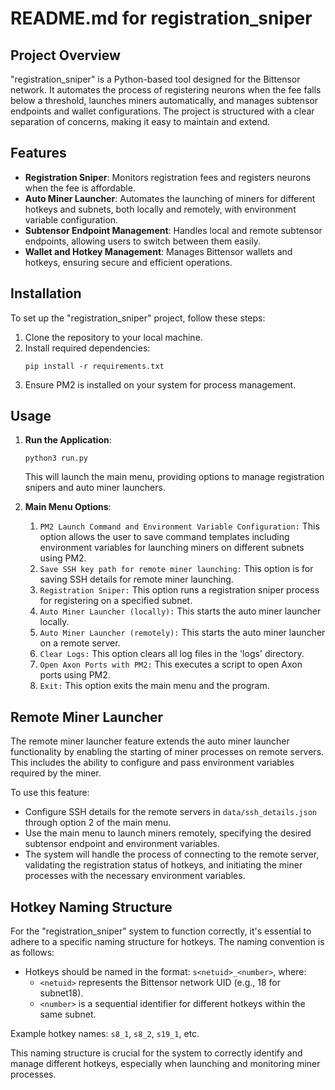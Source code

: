 
# README.md for registration_sniper

## Project Overview

"registration_sniper" is a Python-based tool designed for the Bittensor network. It automates the process of registering neurons when the fee falls below a threshold, launches miners automatically, and manages subtensor endpoints and wallet configurations. The project is structured with a clear separation of concerns, making it easy to maintain and extend.

## Features

- **Registration Sniper**: Monitors registration fees and registers neurons when the fee is affordable.
- **Auto Miner Launcher**: Automates the launching of miners for different hotkeys and subnets, both locally and remotely, with environment variable configuration.
- **Subtensor Endpoint Management**: Handles local and remote subtensor endpoints, allowing users to switch between them easily.
- **Wallet and Hotkey Management**: Manages Bittensor wallets and hotkeys, ensuring secure and efficient operations.

## Installation

To set up the "registration_sniper" project, follow these steps:

1. Clone the repository to your local machine.
2. Install required dependencies:
   ```
   pip install -r requirements.txt
   ```
3. Ensure PM2 is installed on your system for process management.

## Usage

1. **Run the Application**:
   ```
   python3 run.py
   ```
   This will launch the main menu, providing options to manage registration snipers and auto miner launchers.

2. **Main Menu Options**:
   1. `PM2 Launch Command and Environment Variable Configuration:` This option allows the user to save command templates including environment variables for launching miners on different subnets using PM2.
   2. `Save SSH key path for remote miner launching:` This option is for saving SSH details for remote miner launching.
   3. `Registration Sniper:` This option runs a registration sniper process for registering on a specified subnet.
   4. `Auto Miner Launcher (locally):` This starts the auto miner launcher locally.
   5. `Auto Miner Launcher (remotely):` This starts the auto miner launcher on a remote server.
   6. `Clear Logs:` This option clears all log files in the 'logs' directory.
   7. `Open Axon Ports with PM2:` This executes a script to open Axon ports using PM2.
   8. `Exit:` This option exits the main menu and the program.

## Remote Miner Launcher

The remote miner launcher feature extends the auto miner launcher functionality by enabling the starting of miner processes on remote servers. This includes the ability to configure and pass environment variables required by the miner.

To use this feature:

- Configure SSH details for the remote servers in `data/ssh_details.json` through option 2 of the main menu.
- Use the main menu to launch miners remotely, specifying the desired subtensor endpoint and environment variables.
- The system will handle the process of connecting to the remote server, validating the registration status of hotkeys, and initiating the miner processes with the necessary environment variables.

## Hotkey Naming Structure

For the "registration_sniper" system to function correctly, it's essential to adhere to a specific naming structure for hotkeys. The naming convention is as follows:

- Hotkeys should be named in the format: `s<netuid>_<number>`, where:
  - `<netuid>` represents the Bittensor network UID (e.g., 18 for subnet18).
  - `<number>` is a sequential identifier for different hotkeys within the same subnet.

Example hotkey names: `s8_1`, `s8_2`, `s19_1`, etc.

This naming structure is crucial for the system to correctly identify and manage different hotkeys, especially when launching and monitoring miner processes.
